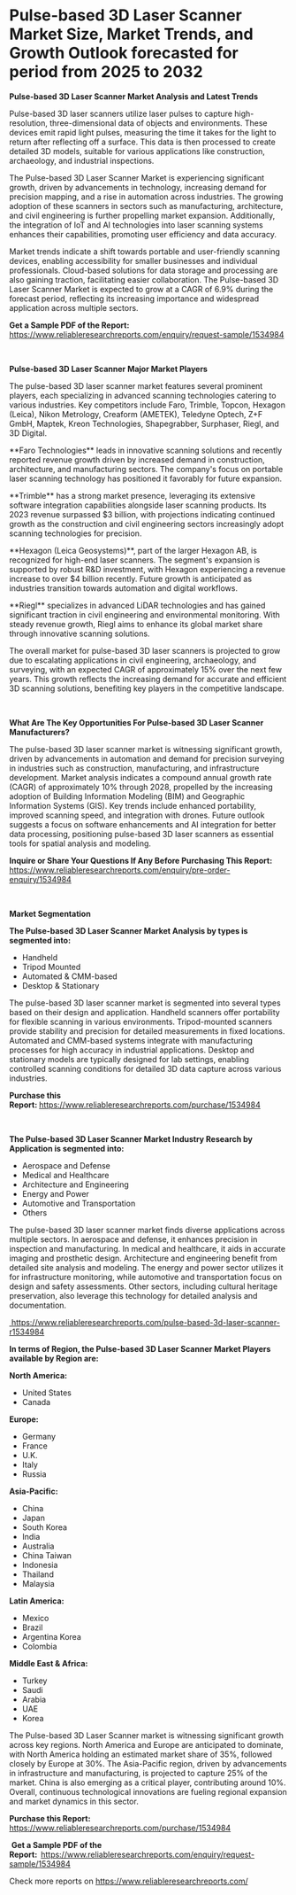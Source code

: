 <p><h1>Pulse-based 3D Laser Scanner Market Size, Market Trends, and Growth Outlook forecasted for period from 2025 to 2032</h1></p><p><strong>Pulse-based 3D Laser Scanner Market Analysis and Latest Trends</strong></p>
<p><p>Pulse-based 3D laser scanners utilize laser pulses to capture high-resolution, three-dimensional data of objects and environments. These devices emit rapid light pulses, measuring the time it takes for the light to return after reflecting off a surface. This data is then processed to create detailed 3D models, suitable for various applications like construction, archaeology, and industrial inspections.</p><p>The Pulse-based 3D Laser Scanner Market is experiencing significant growth, driven by advancements in technology, increasing demand for precision mapping, and a rise in automation across industries. The growing adoption of these scanners in sectors such as manufacturing, architecture, and civil engineering is further propelling market expansion. Additionally, the integration of IoT and AI technologies into laser scanning systems enhances their capabilities, promoting user efficiency and data accuracy.</p><p>Market trends indicate a shift towards portable and user-friendly scanning devices, enabling accessibility for smaller businesses and individual professionals. Cloud-based solutions for data storage and processing are also gaining traction, facilitating easier collaboration. The Pulse-based 3D Laser Scanner Market is expected to grow at a CAGR of 6.9% during the forecast period, reflecting its increasing importance and widespread application across multiple sectors.</p></p>
<p><strong>Get a Sample PDF of the Report:&nbsp;</strong> <a href="https://www.reliableresearchreports.com/enquiry/request-sample/1534984?utm_campaign=3322&utm_medium=2&utm_source=Github&utm_content=ia&utm_term=11042025&utm_id=pulse-based-3d-laser-scanner">https://www.reliableresearchreports.com/enquiry/request-sample/1534984</a></p>
<p>&nbsp;</p>
<p><strong>Pulse-based 3D Laser Scanner Major Market Players</strong></p>
<p><p>The pulse-based 3D laser scanner market features several prominent players, each specializing in advanced scanning technologies catering to various industries. Key competitors include Faro, Trimble, Topcon, Hexagon (Leica), Nikon Metrology, Creaform (AMETEK), Teledyne Optech, Z+F GmbH, Maptek, Kreon Technologies, Shapegrabber, Surphaser, Riegl, and 3D Digital.</p><p>**Faro Technologies** leads in innovative scanning solutions and recently reported revenue growth driven by increased demand in construction, architecture, and manufacturing sectors. The company's focus on portable laser scanning technology has positioned it favorably for future expansion.</p><p>**Trimble** has a strong market presence, leveraging its extensive software integration capabilities alongside laser scanning products. Its 2023 revenue surpassed $3 billion, with projections indicating continued growth as the construction and civil engineering sectors increasingly adopt scanning technologies for precision.</p><p>**Hexagon (Leica Geosystems)**, part of the larger Hexagon AB, is recognized for high-end laser scanners. The segment's expansion is supported by robust R&D investment, with Hexagon experiencing a revenue increase to over $4 billion recently. Future growth is anticipated as industries transition towards automation and digital workflows.</p><p>**Riegl** specializes in advanced LiDAR technologies and has gained significant traction in civil engineering and environmental monitoring. With steady revenue growth, Riegl aims to enhance its global market share through innovative scanning solutions.</p><p>The overall market for pulse-based 3D laser scanners is projected to grow due to escalating applications in civil engineering, archaeology, and surveying, with an expected CAGR of approximately 15% over the next few years. This growth reflects the increasing demand for accurate and efficient 3D scanning solutions, benefiting key players in the competitive landscape.</p></p>
<p>&nbsp;</p>
<p><strong>What Are The Key Opportunities For Pulse-based 3D Laser Scanner Manufacturers?</strong></p>
<p><p>The pulse-based 3D laser scanner market is witnessing significant growth, driven by advancements in automation and demand for precision surveying in industries such as construction, manufacturing, and infrastructure development. Market analysis indicates a compound annual growth rate (CAGR) of approximately 10% through 2028, propelled by the increasing adoption of Building Information Modeling (BIM) and Geographic Information Systems (GIS). Key trends include enhanced portability, improved scanning speed, and integration with drones. Future outlook suggests a focus on software enhancements and AI integration for better data processing, positioning pulse-based 3D laser scanners as essential tools for spatial analysis and modeling.</p></p>
<p><strong>Inquire or Share Your Questions If Any Before Purchasing This Report:</strong> <a href="https://www.reliableresearchreports.com/enquiry/pre-order-enquiry/1534984?utm_campaign=3322&utm_medium=2&utm_source=Github&utm_content=ia&utm_term=11042025&utm_id=pulse-based-3d-laser-scanner">https://www.reliableresearchreports.com/enquiry/pre-order-enquiry/1534984</a></p>
<p>&nbsp;</p>
<p><strong>Market Segmentation</strong></p>
<p><strong>The Pulse-based 3D Laser Scanner Market Analysis by types is segmented into:</strong></p>
<p><ul><li>Handheld</li><li>Tripod Mounted</li><li>Automated & CMM-based</li><li>Desktop & Stationary</li></ul></p>
<p><p>The pulse-based 3D laser scanner market is segmented into several types based on their design and application. Handheld scanners offer portability for flexible scanning in various environments. Tripod-mounted scanners provide stability and precision for detailed measurements in fixed locations. Automated and CMM-based systems integrate with manufacturing processes for high accuracy in industrial applications. Desktop and stationary models are typically designed for lab settings, enabling controlled scanning conditions for detailed 3D data capture across various industries.</p></p>
<p><strong>Purchase this Report:&nbsp;</strong><a href="https://www.reliableresearchreports.com/purchase/1534984?utm_campaign=3322&utm_medium=2&utm_source=Github&utm_content=ia&utm_term=11042025&utm_id=pulse-based-3d-laser-scanner">https://www.reliableresearchreports.com/purchase/1534984</a></p>
<p>&nbsp;</p>
<p><strong>The Pulse-based 3D Laser Scanner Market Industry Research by Application is segmented into:</strong></p>
<p><ul><li>Aerospace and Defense</li><li>Medical and Healthcare</li><li>Architecture and Engineering</li><li>Energy and Power</li><li>Automotive and Transportation</li><li>Others</li></ul></p>
<p><p>The pulse-based 3D laser scanner market finds diverse applications across multiple sectors. In aerospace and defense, it enhances precision in inspection and manufacturing. In medical and healthcare, it aids in accurate imaging and prosthetic design. Architecture and engineering benefit from detailed site analysis and modeling. The energy and power sector utilizes it for infrastructure monitoring, while automotive and transportation focus on design and safety assessments. Other sectors, including cultural heritage preservation, also leverage this technology for detailed analysis and documentation.</p></p>
<p><a href="https://www.reliableresearchreports.com/pulse-based-3d-laser-scanner-r1534984?utm_campaign=3322&utm_medium=2&utm_source=Github&utm_content=ia&utm_term=11042025&utm_id=pulse-based-3d-laser-scanner">&nbsp;https://www.reliableresearchreports.com/pulse-based-3d-laser-scanner-r1534984</a></p>
<p><strong>In terms of Region, the Pulse-based 3D Laser Scanner Market Players available by Region are:</strong></p>
<p>
    <p> <strong> North America: </strong>
        <ul>
            <li>United States</li>
            <li>Canada</li>
        </ul>
        </p> 
    <p> <strong> Europe: </strong>
        <ul>
            <li>Germany</li>
            <li>France</li>
            <li>U.K.</li>
            <li>Italy</li>
            <li>Russia</li>
        </ul>
        </p> 
    <p> <strong> Asia-Pacific: </strong>
        <ul>
            <li>China</li>
            <li>Japan</li>
            <li>South Korea</li>
            <li>India</li>
            <li>Australia</li>
            <li>China Taiwan</li>
            <li>Indonesia</li>
            <li>Thailand</li>
            <li>Malaysia</li>
        </ul>
        </p> 
    <p> <strong> Latin America: </strong>
        <ul>
            <li>Mexico</li>
            <li>Brazil</li>
            <li>Argentina Korea</li>
            <li>Colombia</li>
        </ul>
        </p> 
    <p> <strong> Middle East & Africa: </strong>
        <ul>
            <li>Turkey</li>
            <li>Saudi</li>
            <li>Arabia</li>
            <li>UAE</li>
            <li>Korea</li>
        </ul>
    </p>
    </p>
<p><p>The Pulse-based 3D Laser Scanner market is witnessing significant growth across key regions. North America and Europe are anticipated to dominate, with North America holding an estimated market share of 35%, followed closely by Europe at 30%. The Asia-Pacific region, driven by advancements in infrastructure and manufacturing, is projected to capture 25% of the market. China is also emerging as a critical player, contributing around 10%. Overall, continuous technological innovations are fueling regional expansion and market dynamics in this sector.</p></p>
<p><strong>Purchase this Report: </strong><a href="https://www.reliableresearchreports.com/purchase/1534984?utm_campaign=3322&utm_medium=2&utm_source=Github&utm_content=ia&utm_term=11042025&utm_id=pulse-based-3d-laser-scanner">https://www.reliableresearchreports.com/purchase/1534984</a></p>
<p>&nbsp;<strong>Get a Sample PDF of the Report:&nbsp;&nbsp;</strong><a href="https://www.reliableresearchreports.com/enquiry/request-sample/1534984?utm_campaign=3322&utm_medium=2&utm_source=Github&utm_content=ia&utm_term=11042025&utm_id=pulse-based-3d-laser-scanner">https://www.reliableresearchreports.com/enquiry/request-sample/1534984</a></p>
<p><strong></strong></p>
<p>Check more reports on <a href="https://www.reliableresearchreports.com/?utm_campaign=3322&utm_medium=2&utm_source=Github&utm_content=ia&utm_term=11042025&utm_id=pulse-based-3d-laser-scanner">https://www.reliableresearchreports.com/</a></p>